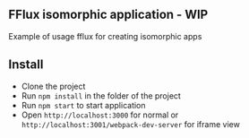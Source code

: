 ## FFlux isomorphic application - WIP
Example of usage fflux for creating isomorphic apps

## Install
* Clone the project
* Run `npm install` in the folder of the project
* Run `npm start` to start application
* Open `http://localhost:3000` for normal or `http://localhost:3001/webpack-dev-server` for iframe view
